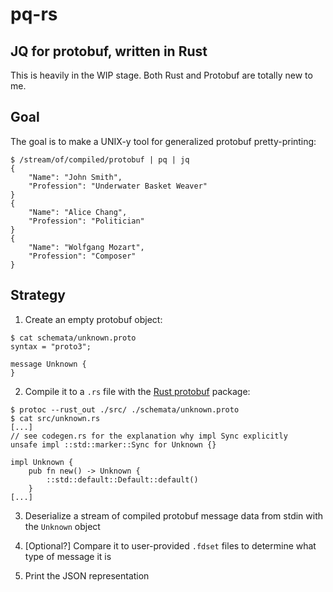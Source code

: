 # pq-rs

## JQ for protobuf, written in Rust

This is heavily in the WIP stage. Both Rust and Protobuf are totally new to me.

## Goal

The goal is to make a UNIX-y tool for generalized protobuf pretty-printing:

```
$ /stream/of/compiled/protobuf | pq | jq
{
    "Name": "John Smith",
    "Profession": "Underwater Basket Weaver"
}
{
    "Name": "Alice Chang",
    "Profession": "Politician"
}
{
    "Name": "Wolfgang Mozart",
    "Profession": "Composer"
}
```

## Strategy

1. Create an empty protobuf object:

```
$ cat schemata/unknown.proto 
syntax = "proto3";

message Unknown {
}
```

2. Compile it to a `.rs` file with the [Rust protobuf](https://github.com/stepancheg/rust-protobuf) package:

```
$ protoc --rust_out ./src/ ./schemata/unknown.proto
$ cat src/unknown.rs
[...]
// see codegen.rs for the explanation why impl Sync explicitly
unsafe impl ::std::marker::Sync for Unknown {}

impl Unknown {
    pub fn new() -> Unknown {
        ::std::default::Default::default()
    }
[...]
```

3. Deserialize a stream of compiled protobuf message data from stdin with the `Unknown` object

4. [Optional?] Compare it to user-provided `.fdset` files to determine what type of message it is

5. Print the JSON representation
